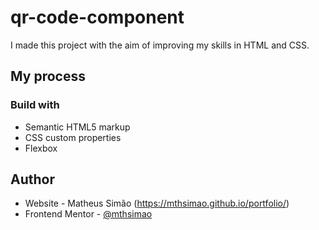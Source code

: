 # qr-code-component

I made this project with the aim of improving my skills in HTML and CSS.

## My process

### Build with
 - Semantic HTML5 markup
 - CSS custom properties
 - Flexbox
 
 ## Author

- Website - Matheus Simão (https://mthsimao.github.io/portfolio/)
- Frontend Mentor - [@mthsimao](https://www.frontendmentor.io/profile/mthsimao)
